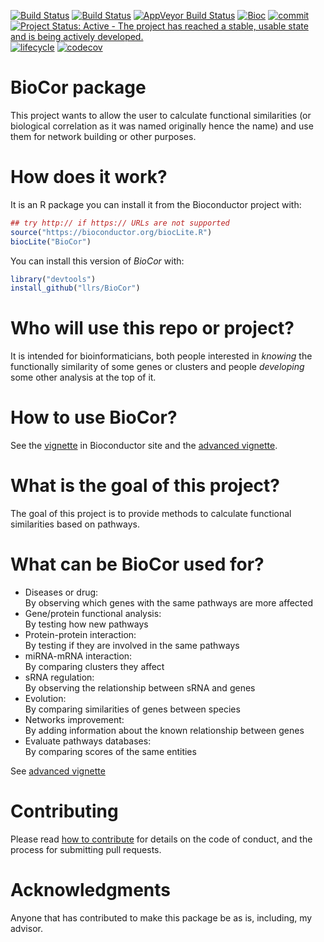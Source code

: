 [![Build Status](https://travis-ci.org/llrs/BioCor.svg?branch=master)](https://travis-ci.org/llrs/BioCor)
[![Build Status](http://www.bioconductor.org/shields/build/devel/bioc/BioCor.svg)](https://bioconductor.org/checkResults/devel/bioc-LATEST/BioCor/)
[![AppVeyor Build Status](https://ci.appveyor.com/api/projects/status/github//llrs/BioCor/?branch=master&svg=true)](https://ci.appveyor.com/llrs/BioCor)
[![Bioc](http://www.bioconductor.org/shields/years-in-bioc/BioCor.svg)](https://www.bioconductor.org/packages/devel/bioc/html/BioCor.html#since)
[![commit](http://www.bioconductor.org/shields/commits/bioc/BioCor.svg)](https://www.bioconductor.org/packages/devel/bioc/html/BioCor.html#svn_source)
[![Project Status: Active - The project has reached a stable, usable state and is being actively developed.](http://www.repostatus.org/badges/latest/active.svg)](http://www.repostatus.org/#active)
[![lifecycle](https://img.shields.io/badge/lifecycle-maturing-blue.svg)](https://www.tidyverse.org/lifecycle/#maturing)
[![codecov](https://codecov.io/gh/llrs/BioCor/branch/master/graph/badge.svg)](https://codecov.io/gh/llrs/BioCor/)

 
# BioCor package

This project wants to allow the user to calculate functional similarities (or biological correlation as it was named originally hence the name) and 
use them for network building or other purposes.

# How does it work?

It is an R package you can install it from the Bioconductor project with:

```r
## try http:// if https:// URLs are not supported
source("https://bioconductor.org/biocLite.R")
biocLite("BioCor")
```
You can install this version of *BioCor* with:
```r
library("devtools")
install_github("llrs/BioCor")
```

# Who will use this repo or project?

It is intended for bioinformaticians, both people interested in *knowing* the functionally similarity of some genes or clusters and people *developing* some other analysis at the top of it.

# How to use BioCor?

See the [vignette](http://bioconductor.org/packages/release/bioc/vignettes/BioCor/inst/doc/BioCor.html) in Bioconductor site and the [advanced vignette](http://bioconductor.org/packages/release/bioc/vignettes/BioCor/inst/doc/vignette2.html).

# What is the goal of this project?

The goal of this project is to provide methods to calculate functional similarities based on pathways. 

# What can be BioCor used for?

 - Diseases or drug:  
  By observing which genes with the same pathways are more affected
 - Gene/protein functional analysis:  
  By testing how new pathways
 - Protein-protein interaction:   
  By testing if they are involved in the same pathways
 - miRNA-mRNA interaction:   
  By comparing clusters they affect
 - sRNA regulation:  
  By observing the relationship between sRNA and genes
 - Evolution:  
  By comparing similarities of genes between species
 - Networks improvement:  
  By adding information about the known relationship between genes
 - Evaluate pathways databases:  
  By comparing scores of the same entities

See [advanced vignette](http://bioconductor.org/packages/release/bioc/vignettes/BioCor/inst/doc/vignette2.html)

# Contributing

Please read [how to contribute](.github/CONTRIBUTING.md) for details on the code of conduct, and the process for submitting pull requests.

# Acknowledgments

Anyone that has contributed to make this package be as is, including, my advisor.
